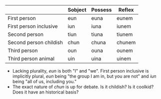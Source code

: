 |                        | Sobject | Possess | Reflex
|------------------------|---------|---------|--------
| First person           | eun     | euna    | eunem
| First person inclusive | iun     | iuna    | iunem
| Second person          | tiun    | tiuna   | tiunem
| Second person childish | chun    | chuna   | chunem
| Third person           | oun     | ouna    | ounem
| Third person animal    | uin     | uina    | uinem

* Lacking plurality, *eun* is both "I" and "we". First person inclusive is implicitly plural, *eun* being "the group I am in, but you are not" and *iun* being "all of us, including you."
* The exact nature of *chun* is up for debate. Is it childish? Is it coolkid? Does it have an historical basis?
